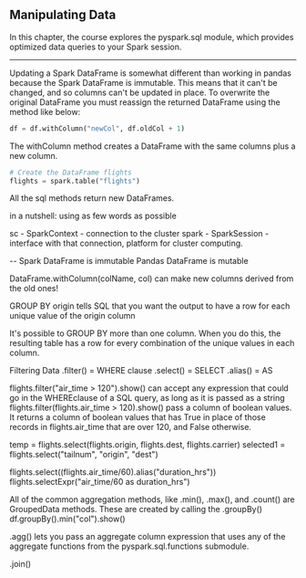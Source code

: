 ## Manipulating Data 
In this chapter, the course explores the pyspark.sql module, which provides optimized data queries to your Spark session.

--------------

Updating a Spark DataFrame is somewhat different than working in pandas because the Spark DataFrame is immutable. This means that it can't be changed, and so columns can't be updated in place. To overwrite the original DataFrame you must reassign the returned DataFrame using the method like below:

```python
df = df.withColumn("newCol", df.oldCol + 1)
```

The withColumn method creates a DataFrame with the same columns plus a new column.

```python
# Create the DataFrame flights
flights = spark.table("flights")

```


All the sql methods return new DataFrames. 

in a nutshell: using as few words as possible

sc - SparkContext - connection to the cluster
spark - SparkSession - interface with that connection, platform for cluster computing.

\--
Spark DataFrame is immutable
Pandas DataFrame is mutable

DataFrame.withColumn(colName, col)
	can make new columns derived from the old ones!
	
GROUP BY origin tells SQL that you want the output to have a row for each unique value of the origin column

It's possible to GROUP BY more than one column. When you do this, the resulting table has a row for every combination of the unique values in each column. 

Filtering Data
	.filter() = WHERE clause
	.select() = SELECT
	.alias() = AS
	
flights.filter("air_time > 120").show()
	can accept any expression that could go in the WHEREclause of a SQL query, as long as it is passed as a string
flights.filter(flights.air_time > 120).show()
	pass a column of boolean values. It returns a column of boolean values that has True in place of those records in flights.air_time that are over 120, and False otherwise.
	
temp = flights.select(flights.origin, flights.dest, flights.carrier)
selected1 = flights.select("tailnum", "origin", "dest")

flights.select((flights.air_time/60).alias("duration_hrs"))
flights.selectExpr("air_time/60 as duration_hrs")

All of the common aggregation methods, like .min(), .max(), and .count() are GroupedData methods. These are created by calling the .groupBy()
	df.groupBy().min("col").show()
	
.agg()
	lets you pass an aggregate column expression that uses any of the aggregate functions from the pyspark.sql.functions submodule.
	
.join()
		
